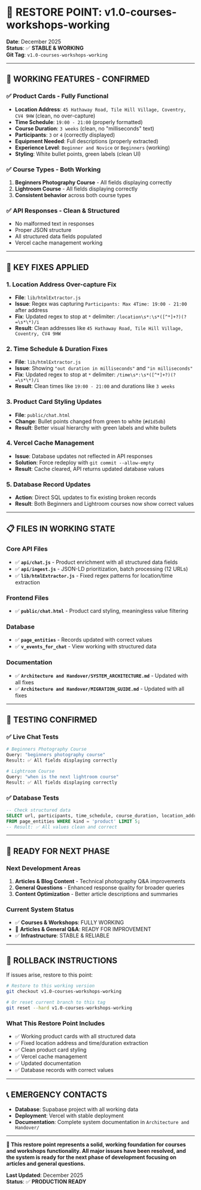 # 🎯 RESTORE POINT: v1.0-courses-workshops-working
**Date**: December 2025  
**Status**: ✅ **STABLE & WORKING**  
**Git Tag**: `v1.0-courses-workshops-working`

---

## 🎉 **WORKING FEATURES - CONFIRMED**

### **✅ Product Cards - Fully Functional**
- **Location Address**: `45 Hathaway Road, Tile Hill Village, Coventry, CV4 9HW` (clean, no over-capture)
- **Time Schedule**: `19:00 - 21:00` (properly formatted)
- **Course Duration**: `3 weeks` (clean, no "milliseconds" text)
- **Participants**: `3` or `4` (correctly displayed)
- **Equipment Needed**: Full descriptions (properly extracted)
- **Experience Level**: `Beginner and Novice` or `Beginners` (working)
- **Styling**: White bullet points, green labels (clean UI)

### **✅ Course Types - Both Working**
1. **Beginners Photography Course** - All fields displaying correctly
2. **Lightroom Course** - All fields displaying correctly
3. **Consistent behavior** across both course types

### **✅ API Responses - Clean & Structured**
- No malformed text in responses
- Proper JSON structure
- All structured data fields populated
- Vercel cache management working

---

## 🔧 **KEY FIXES APPLIED**

### **1. Location Address Over-capture Fix**
- **File**: `lib/htmlExtractor.js`
- **Issue**: Regex was capturing `Participants: Max 4Time: 19:00 - 21:00` after address
- **Fix**: Updated regex to stop at `*` delimiter: `/location\s*:\s*([^*]+?)(?=\s*\*)/i`
- **Result**: Clean addresses like `45 Hathaway Road, Tile Hill Village, Coventry, CV4 9HW`

### **2. Time Schedule & Duration Fixes**
- **File**: `lib/htmlExtractor.js`
- **Issue**: Showing `"out duration in milliseconds"` and `"in milliseconds"`
- **Fix**: Updated regex to stop at `*` delimiter: `/time\s*:\s*([^*]+?)(?=\s*\*)/i`
- **Result**: Clean times like `19:00 - 21:00` and durations like `3 weeks`

### **3. Product Card Styling Updates**
- **File**: `public/chat.html`
- **Change**: Bullet points changed from green to white (`#d1d5db`)
- **Result**: Better visual hierarchy with green labels and white bullets

### **4. Vercel Cache Management**
- **Issue**: Database updates not reflected in API responses
- **Solution**: Force redeploy with `git commit --allow-empty`
- **Result**: Cache cleared, API returns updated database values

### **5. Database Record Updates**
- **Action**: Direct SQL updates to fix existing broken records
- **Result**: Both Beginners and Lightroom courses now show correct values

---

## 📋 **FILES IN WORKING STATE**

### **Core API Files**
- ✅ **`api/chat.js`** - Product enrichment with all structured data fields
- ✅ **`api/ingest.js`** - JSON-LD prioritization, batch processing (12 URLs)
- ✅ **`lib/htmlExtractor.js`** - Fixed regex patterns for location/time extraction

### **Frontend Files**
- ✅ **`public/chat.html`** - Product card styling, meaningless value filtering

### **Database**
- ✅ **`page_entities`** - Records updated with correct values
- ✅ **`v_events_for_chat`** - View working with structured data

### **Documentation**
- ✅ **`Architecture and Handover/SYSTEM_ARCHITECTURE.md`** - Updated with all fixes
- ✅ **`Architecture and Handover/MIGRATION_GUIDE.md`** - Updated with all fixes

---

## 🧪 **TESTING CONFIRMED**

### **✅ Live Chat Tests**
```bash
# Beginners Photography Course
Query: "beginners photography course"
Result: ✅ All fields displaying correctly

# Lightroom Course  
Query: "when is the next lightroom course"
Result: ✅ All fields displaying correctly
```

### **✅ Database Tests**
```sql
-- Check structured data
SELECT url, participants, time_schedule, course_duration, location_address
FROM page_entities WHERE kind = 'product' LIMIT 5;
-- Result: ✅ All values clean and correct
```

---

## 🎯 **READY FOR NEXT PHASE**

### **Next Development Areas**
1. **Articles & Blog Content** - Technical photography Q&A improvements
2. **General Questions** - Enhanced response quality for broader queries
3. **Content Optimization** - Better article descriptions and summaries

### **Current System Status**
- ✅ **Courses & Workshops**: FULLY WORKING
- 🔄 **Articles & General Q&A**: READY FOR IMPROVEMENT
- ✅ **Infrastructure**: STABLE & RELIABLE

---

## 🚨 **ROLLBACK INSTRUCTIONS**

If issues arise, restore to this point:

```bash
# Restore to this working version
git checkout v1.0-courses-workshops-working

# Or reset current branch to this tag
git reset --hard v1.0-courses-workshops-working
```

### **What This Restore Point Includes**
- ✅ Working product cards with all structured data
- ✅ Fixed location address and time/duration extraction
- ✅ Clean product card styling
- ✅ Vercel cache management
- ✅ Updated documentation
- ✅ Database records with correct values

---

## 📞 **EMERGENCY CONTACTS**

- **Database**: Supabase project with all working data
- **Deployment**: Vercel with stable deployment
- **Documentation**: Complete system documentation in `Architecture and Handover/`

---

**🎯 This restore point represents a solid, working foundation for courses and workshops functionality. All major issues have been resolved, and the system is ready for the next phase of development focusing on articles and general questions.**

**Last Updated**: December 2025  
**Status**: ✅ **PRODUCTION READY**

